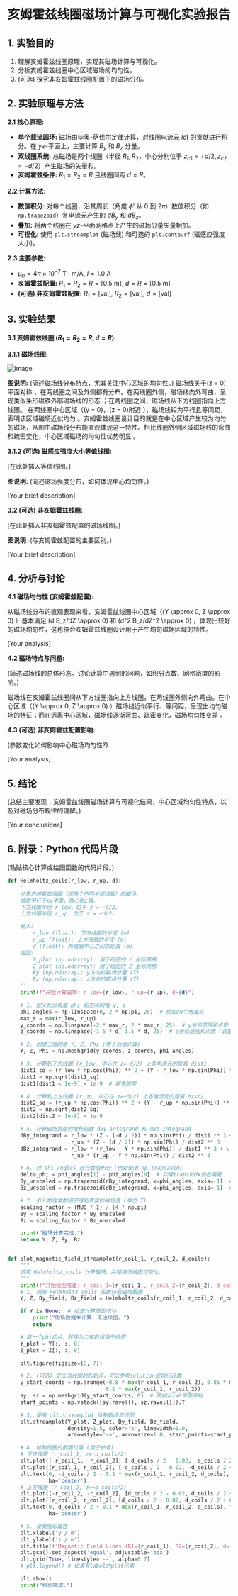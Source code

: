 # 亥姆霍兹线圈磁场计算与可视化实验报告

## 1. 实验目的
1.  理解亥姆霍兹线圈原理，实现其磁场计算与可视化。
2.  分析亥姆霍兹线圈中心区域磁场的均匀性。
3.  (可选) 探究非亥姆霍兹线圈配置下的磁场分布。

## 2. 实验原理与方法

**2.1 核心原理:**
*   **单个载流圆环:** 磁场由毕奥-萨伐尔定律计算，对线圈电流元 $Id\mathbf{l}$ 的贡献进行积分。在 $yz$-平面上，主要计算 $B_y$ 和 $B_z$ 分量。
*   **双线圈系统:** 总磁场是两个线圈（半径 $R_1, R_2$，中心分别位于 $z_{c1}=+d/2, z_{c2}=-d/2$）产生磁场的矢量和。
*   **亥姆霍兹条件:** $R_1 = R_2 = R$ 且线圈间距 $d = R$。

**2.2 计算方法:**
*   **数值积分:** 对每个线圈，沿其周长（角度 $\phi'$ 从 $0$ 到 $2\pi$）数值积分（如 `np.trapezoid`）各电流元产生的 $dB_y$ 和 $dB_z$。
*   **叠加:** 将两个线圈在 $yz$-平面网格点上产生的磁场分量矢量相加。
*   **可视化:** 使用 `plt.streamplot` (磁场线) 和可选的 `plt.contourf` (磁感应强度大小)。

**2.3 主要参数:**
*   $\mu_0 = 4\pi \times 10^{-7} \text{ T}\cdot\text{m/A}$, $I = 1.0 \text{ A}$
*   **亥姆霍兹配置:** $R_1 = R_2 = R = [0.5 \text{ m}]$, $d = R = [0.5 \text{ m}]$
*   **(可选) 非亥姆霍兹配置:** $R_1 = [\text{val}]$, $R_2 = [\text{val}]$, $d = [\text{val}]$

## 3. 实验结果

**3.1 亥姆霍兹线圈 ($R_1=R_2=R, d=R$):**

**3.1.1 磁场线图:**

![image](https://github.com/user-attachments/assets/70fee943-2c80-4920-8957-cac9f2593880)


**图说明:** (简述磁场线分布特点，尤其关注中心区域的均匀性。)
磁场线关于\(z = 0\)平面对称 ，在两线圈之间及外侧都有分布。在两线圈外侧，磁场线向外弯曲，呈现类似条形磁铁外部磁场线的形态 ；在两线圈之间，磁场线从下方线圈指向上方线圈。
在两线圈中心区域（\(y = 0\)，\(z = 0\)附近 ），磁场线较为平行且等间距，表明该区域磁场近似均匀 。亥姆霍兹线圈设计目的就是在中心区域产生较为均匀的磁场，从图中磁场线分布能直观体现这一特性。相比线圈外侧区域磁场线的弯曲和疏密变化，中心区域磁场的均匀性优势明显 。

**3.1.2 (可选) 磁感应强度大小等值线图:**

[在此处插入等值线图。]

**图说明:** (简述磁场强度分布，如何体现中心均匀性。)

[Your brief description]

**3.2 (可选) 非亥姆霍兹线圈:**

[在此处插入非亥姆霍兹配置的磁场线图。]

**图说明:** (与亥姆霍兹配置的主要区别。)

[Your brief description]

## 4. 分析与讨论

**4.1 磁场均匀性 (亥姆霍兹配置):**

从磁场线分布的直观表现来看，亥姆霍兹线圈中心区域（\(Y \approx 0, Z \approx 0\) ）基本满足 \(d B_z/dZ \approx 0\) 和 \(d^2 B_z/dZ^2 \approx 0\) ，体现出较好的磁场均匀性，这也符合亥姆霍兹线圈设计用于产生均匀磁场区域的特性。

[Your analysis]

**4.2 磁场特点与问题:**

(简述磁场线的总体形态。讨论计算中遇到的问题，如积分点数、网格密度的影响。)

磁场线在亥姆霍兹线圈间从下方线圈指向上方线圈，在两线圈外侧向外弯曲。在中心区域（\(Y \approx 0, Z \approx 0\) ）磁场线近似平行、等间距，呈现出均匀磁场的特征；而在远离中心区域，磁场线逐渐弯曲、疏密变化，磁场均匀性变差 。

**4.3 (可选) 非亥姆霍兹配置影响:**

(参数变化如何影响中心磁场均匀性?)

[Your analysis]

## 5. 结论

(总结主要发现：亥姆霍兹线圈磁场计算与可视化结果，中心区域均匀性特点，以及对磁场分布规律的理解。)

[Your conclusions]

## 6. 附录：Python 代码片段
(粘贴核心计算或绘图函数的代码片段。)
```python
def Helmholtz_coils(r_low, r_up, d):
    '''
    计算亥姆霍兹线圈（或两个不同半径线圈）的磁场。
    线圈平行于xy平面，圆心在z轴。
    下方线圈半径 r_low，位于 z = -d/2。
    上方线圈半径 r_up，位于 z = +d/2。

    输入:
        r_low (float): 下方线圈的半径 (m)
        r_up (float): 上方线圈的半径 (m)
        d (float): 两线圈中心之间的距离 (m)
    返回:
        Y_plot (np.ndarray): 用于绘图的 Y 坐标网格
        Z_plot (np.ndarray): 用于绘图的 Z 坐标网格
        By (np.ndarray): y方向的磁场分量 (T)
        Bz (np.ndarray): z方向的磁场分量 (T)
    '''
    print(f"开始计算磁场: r_low={r_low}, r_up={r_up}, d={d}")

    # 1. 定义积分角度 phi 和空间网格 y, z
    phi_angles = np.linspace(0, 2 * np.pi, 20)  # 例如20个角度点
    max_r = max(r_low, r_up)
    y_coords = np.linspace(-2 * max_r, 2 * max_r, 25)  # y坐标范围和点数
    z_coords = np.linspace(-1.5 * d, 1.5 * d, 25)  # z坐标范围和点数 (调整范围以更好显示)

    # 2. 创建三维网格 Y, Z, Phi (用于后续计算)
    Y, Z, Phi = np.meshgrid(y_coords, z_coords, phi_angles)

    # 3. 计算到下方线圈 (r_low, 中心在 z=-d/2) 上各电流元的距离 dist1
    dist1_sq = (r_low * np.cos(Phi)) ** 2 + (Y - r_low * np.sin(Phi)) ** 2 + (Z - (-d / 2)) ** 2
    dist1 = np.sqrt(dist1_sq)
    dist1[dist1 < 1e-9] = 1e-9  # 避免除零

    # 4. 计算到上方线圈 (r_up, 中心在 z=+d/2) 上各电流元的距离 dist2
    dist2_sq = (r_up * np.cos(Phi)) ** 2 + (Y - r_up * np.sin(Phi)) ** 2 + (Z - (d / 2)) ** 2
    dist2 = np.sqrt(dist2_sq)
    dist2[dist2 < 1e-9] = 1e-9

    # 5. 计算磁场贡献的被积函数 dBy_integrand 和 dBz_integrand
    dBy_integrand = r_low * (Z - (-d / 2)) * np.sin(Phi) / dist1 ** 3 + \
                    r_up * (Z - (d / 2)) * np.sin(Phi) / dist2 ** 3
    dBz_integrand = r_low * (r_low - Y * np.sin(Phi)) / dist1 ** 3 + \
                    r_up * (r_up - Y * np.sin(Phi)) / dist2 ** 3

    # 6. 对 phi_angles 进行数值积分 (例如使用 np.trapezoid)
    delta_phi = phi_angles[1] - phi_angles[0]  # 如果trapz的dx参数需要
    By_unscaled = np.trapezoid(dBy_integrand, x=phi_angles, axis=-1)  # 或 dx=delta_phi
    Bz_unscaled = np.trapezoid(dBz_integrand, x=phi_angles, axis=-1)  # 或 dx=delta_phi

    # 7. 引入物理常数因子得到真实的磁场值 (单位 T)
    scaling_factor = (MU0 * I) / (4 * np.pi)
    By = scaling_factor * By_unscaled
    Bz = scaling_factor * Bz_unscaled

    print("磁场计算完成.")
    return Y, Z, By, Bz


def plot_magnetic_field_streamplot(r_coil_1, r_coil_2, d_coils):
    """
    调用 Helmholtz_coils 计算磁场，并使用流线图可视化。
    """
    print(f"开始绘图准备: r_coil_1={r_coil_1}, r_coil_2={r_coil_2}, d_coils={d_coils}")
    # 1. 调用 Helmholtz_coils 函数获取磁场数据
    Y, Z, By_field, Bz_field = Helmholtz_coils(r_coil_1, r_coil_2, d_coils)

    if Y is None:  # 检查计算是否成功
        print("磁场数据未计算，无法绘图。")
        return

    # 取一个phi切片，转换为二维数组用于绘图
    Y_plot = Y[:, :, 0]
    Z_plot = Z[:, :, 0]

    plt.figure(figsize=(8, 7))

    # 2. (可选) 定义流线图的起始点，可以参考solution或自行设置
    y_start_coords = np.arange(-0.8 * max(r_coil_1, r_coil_2), 0.85 * max(r_coil_1, r_coil_2),
                               0.1 * max(r_coil_1, r_coil_2))
    sy, sz = np.meshgrid(y_start_coords, 0)  # 例如从z=0平面开始
    start_points = np.vstack([sy.ravel(), sz.ravel()]).T

    # 3. 使用 plt.streamplot 绘制磁场流线图
    plt.streamplot(Y_plot, Z_plot, By_field, Bz_field,
                   density=1.5, color='k', linewidth=1.0,
                   arrowstyle='->', arrowsize=1.0, start_points=start_points)

    # 4. 绘制线圈的截面位置 (用于参考)
    # 下方线圈 (r_coil_1, z=-d_coils/2)
    plt.plot([-r_coil_1, -r_coil_2], [-d_coils / 2 - 0.02, -d_coils / 2 + 0.02], 'b-', linewidth=3)  # 左边缘
    plt.plot([r_coil_1, r_coil_2], [-d_coils / 2 - 0.02, -d_coils / 2 + 0.02], 'b-', linewidth=3)  # 右边缘
    plt.text(0, -d_coils / 2 - 0.1 * max(r_coil_1, r_coil_2, d_coils), f'Coil 1 (R={r_coil_2})', color='blue',
             ha='center')
    # 上方线圈 (r_coil_2, z=+d_coils/2)
    plt.plot([-r_coil_2, -r_coil_2], [d_coils / 2 - 0.02, d_coils / 2 + 0.02], 'r-', linewidth=3)
    plt.plot([r_coil_2, r_coil_2], [d_coils / 2 - 0.02, d_coils / 2 + 0.02], 'r-', linewidth=3)
    plt.text(0, d_coils / 2 + 0.1 * max(r_coil_1, r_coil_2, d_coils), f'Coil 2 (R={r_coil_2})', color='red',
             ha='center')

    # 5. 设置图形属性
    plt.xlabel('y / m')
    plt.ylabel('z / m')
    plt.title(f'Magnetic Field Lines (R1={r_coil_1}, R2={r_coil_2}, d={d_coils})')
    plt.gca().set_aspect('equal', adjustable='box')
    plt.grid(True, linestyle='--', alpha=0.7)
    # plt.legend() # 如果有label的plot元素

    plt.show()
    print("绘图完成.")
```
